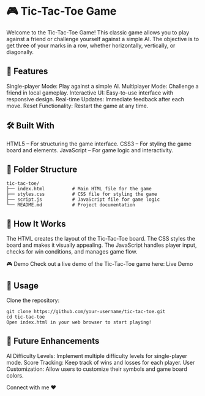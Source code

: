 # 🎮 Tic-Tac-Toe Game

Welcome to the Tic-Tac-Toe Game! This classic game allows you to play against a friend or challenge yourself against a simple AI. The objective is to get three of your marks in a row, whether horizontally, vertically, or diagonally.

## 🚀 Features

Single-player Mode: Play against a simple AI.
Multiplayer Mode: Challenge a friend in local gameplay.
Interactive UI: Easy-to-use interface with responsive design.
Real-time Updates: Immediate feedback after each move.
Reset Functionality: Restart the game at any time.

## 🛠️ Built With

HTML5 – For structuring the game interface.
CSS3 – For styling the game board and elements.
JavaScript – For game logic and interactivity.

## 📂 Folder Structure

    tic-tac-toe/
    ├── index.html          # Main HTML file for the game
    ├── styles.css          # CSS file for styling the game
    ├── script.js           # JavaScript file for game logic
    └── README.md           # Project documentation
    
## 🎯 How It Works

The HTML creates the layout of the Tic-Tac-Toe board.
The CSS styles the board and makes it visually appealing.
The JavaScript handles player input, checks for win conditions, and manages game flow.

🎮 Demo
Check out a live demo of the Tic-Tac-Toe game here: Live Demo

## 📅 Usage
   Clone the repository:

    git clone https://github.com/your-username/tic-tac-toe.git
    cd tic-tac-toe
    Open index.html in your web browser to start playing!

## 🔧 Future Enhancements

AI Difficulty Levels: Implement multiple difficulty levels for single-player mode.
Score Tracking: Keep track of wins and losses for each player.
User Customization: Allow users to customize their symbols and game board colors.


Connect with me ❤️
